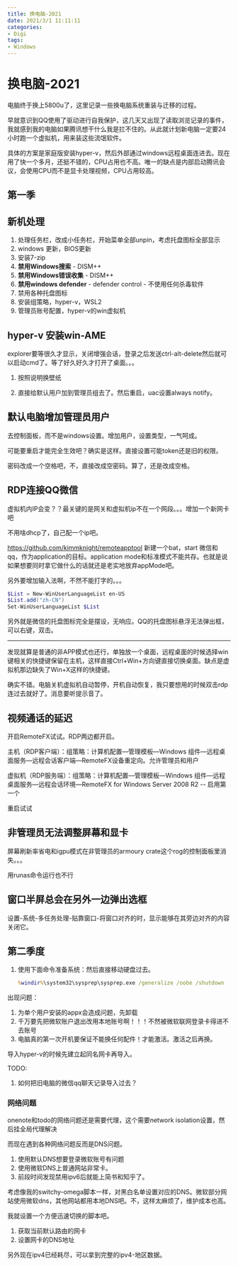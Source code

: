 ```yaml
---
title: 换电脑-2021
date: 2021/3/1 11:11:11
categories:
- Digi
tags:
- Windows
---
```


# 换电脑-2021

电脑终于换上5800u了，这里记录一些换电脑系统重装与迁移的过程。

早就意识到QQ使用了驱动进行自我保护，这几天又出现了读取浏览记录的事件，我就感到我的电脑如果腾讯想干什么我是拦不住的。从此就计划新电脑一定要24小时跑一个虚拟机，用来装这些流氓软件。

具体的方案是家庭版安装hyper-v，然后外部通过windows远程桌面连进去。现在用了快一个多月，还挺不错的，CPU占用也不高。唯一的缺点是内部启动腾讯会议，会使用CPU而不是显卡处理视频，CPU占用较高。

<!-- more -->

## 第一季 

## 新机处理

1. 处理任务栏，改成小任务栏，开始菜单全部unpin，考虑托盘图标全部显示
2. windows 更新，BIOS更新
3. 安装7-zip
4. **禁用Windows搜索** - DISM++
5. **禁用Windows错误收集** - DISM++
6. **禁用windows defender** - defender control - 不使用任何杀毒软件
7. 禁用各种托盘图标
8. 安装组策略，hyper-v，WSL2
9. 管理员账号配置，hyper-v的win虚拟机



## hyper-v 安装win-AME

explorer要等很久才显示，关闭增强会话，登录之后发送ctrl-alt-delete然后就可以启动cmd了。等了好久好久才打开了桌面。。。

1. 按照说明换壁纸

2. 直接给默认用户加到管理员组去了。然后重启，uac设置always notify。

## 默认电脑增加管理员用户

去控制面板，而不是windows设置。增加用户，设置类型，一气呵成。

可能要重启才能完全生效吧？确实是这样。直接设置可能token还是旧的权限。

密码改成一个空格吧，不，直接改成空密码。算了，还是改成空格。

## RDP连接QQ微信

虚拟机内IP会变？？最关键的是网关和虚拟机ip不在一个网段。。。增加一个新网卡吧

不用啥dhcp了，自己配一个ip吧。

https://github.com/kimmknight/remoteapptool 新建一个bat，start 微信和qq，作为application的目标。application mode和标准模式不能共存。也就是说如果想要同时拿它做什么的话就还是老实地放弃appMode吧。

另外要增加输入法啊，不然不能打字的。。。

```powershell
$List = New-WinUserLanguageList en-US
$List.add("zh-CN")
Set-WinUserLanguageList $List
```

另外就是微信的托盘图标完全是摆设，无响应。QQ的托盘图标悬浮无法弹出框，可以右键，双击。

-------

发现就算是普通的非APP模式也还行，单独放一个桌面，远程桌面的时候选择win键相关的快捷键保留在主机，这样直接Ctrl+Win+方向键直接切换桌面。缺点是虚拟机那边缺失了Win+X这样的快捷键。

确实不错。电脑关机虚拟机自动暂停，开机自动恢复，我只要想用的时候双击rdp连过去就好了。消息要听提示音了。



## 视频通话的延迟

开启RemoteFX试试。RDP两边都开启。

主机（RDP客户端）：组策略：计算机配置—管理模板—Windows 组件—远程桌面服务—远程会话客户端—RemoteFX设备重定向。允许管理员和用户

虚拟机（RDP服务端）：组策略：计算机配置—管理模板—Windows 组件—远程桌面服务—远程会话环境—RemoteFX for Windows Server 2008 R2 -- 启用第一个

重启试试



## 非管理员无法调整屏幕和显卡

屏幕刷新率省电和igpu模式在非管理员的armoury crate这个rog的控制面板里消失。。。

用runas命令运行也不行



## 窗口半屏总会在另外一边弹出选框

设置-系统-多任务处理-贴靠窗口-将窗口对齐的时，显示能够在其旁边对齐的内容  关闭它。





## 第二季度

1. 使用下面命令准备系统：然后直接移动硬盘过去。

   ```cmd
   %windir%\system32\sysprep\sysprep.exe /generalize /oobe /shutdown
   ```

出现问题：

1. 为单个用户安装的appx会造成问题，先卸载
2. 千万要先把微软账户退出改用本地账号啊！！！不然被微软联网登录卡得进不去账号
3. 电脑真的第一次开机要保证不能换任何配件！才能激活。激活之后再换。



导入hyper-v的时候先建立起同名网卡再导入。

TODO:

1. 如何把旧电脑的微信qq聊天记录导入过去？

### 网络问题

onenote和todo的网络问题还是需要代理，这个需要network isolation设置，然后挂全局代理解决



而现在遇到各种网络问题反而是DNS问题。

1. 使用默认DNS想要登录微软账号有问题
2. 使用微软DNS上普通网站非常卡。
3. 前段时间发现禁用ipv6后就能上简书和知乎了。



考虑像我的switchy-omega脚本一样，对黑白名单设置对应的DNS。微软部分网站使用微软dns，其他网站都用本地DNS吧。不，这样太麻烦了，维护成本也高。

我就设置一个方便迅速切换的脚本吧。

1. 获取当前默认路由的网卡
2. 设置网卡的DNS地址



另外现在ipv4已经耗尽，可以拿到完整的ipv4-地区数据。

